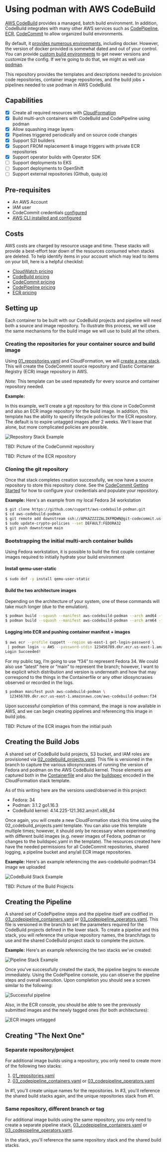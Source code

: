 # Using podman with AWS CodeBuild

[AWS CodeBuild][codebuild] provides a managed, batch build environment.
In addition, CodeBuild integrates with many other AWS services such as 
[CodePipeline][codepipeline], [ECR][ecr], [CodeCommit][codecommit] to 
allow organized build environments.

By default, it [provides numerous environments][codebuild-envs], including docker.
However, the version of docker provided is somewhat dated and out of your control.
You can provide [custom build environments][codebuild-custom] to get newer versions
and customize the config.
If we're going to do that, we might as well use [podman].

This repository provides the templates and descriptions needed to provision code
repositories, container image repositories, and the build jobs + pipelines needed to
use podman in AWS CodeBuild.

## Capabilities

- [x] Create all required resources with [CloudFormation][cloudformation]
- [x] Build multi-arch containers with CodeBuild and CodePipeline using podman
- [x] Allow squashing image layers
- [x] Pipelines triggered periodically and on source code changes
- [x] Support S2I builders
- [x] Support FROM replacement & image triggers with private ECR repositories
- [x] Support operator builds with Operator SDK 
- [ ] Support deployments to EKS
- [ ] Support deployments to OpenShift
- [ ] Support external repositories (Github, quay.io)

## Pre-requisites
- An AWS Account
- IAM user
- CodeCommit credentials [configured](https://docs.aws.amazon.com/IAM/latest/UserGuide/id_credentials_ssh-keys.html)
- [AWS CLI installed and configured](https://docs.aws.amazon.com/cli/latest/userguide/cli-chap-install.html)

## Costs
AWS costs are charged by resource usage and time. These stacks will provide a best-effort
tear down of the resources consumed when stacks are deleted. To help identify items 
in your account which may lead to items on your bill, here is a helpful checklist:

- [CloudWatch pricing][cloudwatch-pricing]
- [CodeBuild pricing][codebuild-pricing]
- [CodeCommit pricing][codecommit-pricing]
- [CodePipeline pricing][codepipeline-pricing]
- [ECR pricing][ecr-pricing]

## Setting up
Each container to be built with our CodeBuild projects and pipeline will need both a source and 
image repository.
To illustrate this process, we will use the same mechanisms for the build image we will 
use to build all the others.

### Creating the repositories for your container source and build image
Using [01_repositories.yaml](cloudformation/01_repositories.yaml) and CloudFormation, 
we will [create a new stack][cloudformation-create-stack].
This will create the CodeCommit source repository and Elastic Container Registry (ECR)
image repository in AWS.

*Note:* This template can be used repeatedly for every source and container repository needed.

**Example:**

In this example, we'll create a git repository for this clone in CodeCommit and also
an ECR image repository for the build image.
In addition, this template has the ability to specify lifecycle policies for the ECR repository.
The default is to expire untagged images after 2 weeks. We'll leave that alone, but more complicated
policies are possible.

![Repository Stack Example](images/repositories_stack.png)

TBD: Picture of the CodeCommit repository

TBD: Picture of the ECR repository 

### Cloning the git repository
Once that stack completes creation successfully, we now have a source repository to store
this repository clone. See the [CodeCommit Getting Started][codecommit-getting-started] 
for how to configure your credentials and populate your repository.

**Example:**
Here's an example from my local Fedora 34 workstation

```bash
$ git clone https://github.com/cuppett/aws-codebuild-podman.git
$ cd aws-codebuild-podman
$ git remote add downstream ssh://APKAZZZZZALIKFMQWN@git-codecommit.us-east-1.amazonaws.com/v1/repos/aws-codebuild-podman
$ sudo update-crypto-policies --set DEFAULT:FEDORA32
$ git push downstream main
```

### Bootstrapping the initial multi-arch container builds
Using Fedora workstation, it is possible to build the first couple container images required to 
initially hydrate your build environment

#### Install qemu-user-static
```bash
$ sudo dnf -y install qemu-user-static
```

#### Build the two architecture images
Depending on the architecture of your system, one of these commands will take much longer (due to the emulation).
```bash
$ podman build --squash --manifest aws-codebuild-podman --arch amd64 -f Containerfile ./
$ podman build --squash --manifest aws-codebuild-podman --arch arm64 -f Containerfile ./
```

#### Logging into ECR and pushing container manifest + images
```bash
$ aws ecr --profile cuppett --region us-east-1 get-login-password \
 | podman login -u AWS --password-stdin 123456789.dkr.ecr.us-east-1.amazonaws.com
Login Succeeded!
```

For my public tag, I’m going to use “f34” to represent Fedora 34. 
We could also use “latest” here or “main” to represent the branch; 
however, I want to be explicit which distribution and version is underneath 
and how that may correspond to the things in the Containerfile or any other 
idiosyncrasies observed or recorded in the logs.

```bash
$ podman manifest push aws-codebuild-podman \
  123456789.dkr.ecr.us-east-1.amazonaws.com/aws-codebuild-podman:f34
```
Upon successful completion of this command, the image is now available in AWS, and we can 
begin creating pipelines and referencing this image in build jobs.

TBD: Picture of the ECR images from the initial push

## Creating the Build Jobs
A shared set of CodeBuild build projects, S3 bucket, and IAM roles are provisioned via
[02_codebuild_projects.yaml](cloudformation/02_codebuild_projects.yaml).
This file is versioned in the branch to capture the various idiosyncrasies of running the
version of Fedora and podman on the AWS CodeBuild kernel.
Those elements are captured both in the [Containerfile](Containerfile) and also the
[buildspec][codebuild-buildspec] encoded in the CloudFormation stack template.

As of this writing here are the versions used/observed in this project:

* Fedora: 34
* Podman: 3.1.2 go1.16.3
* CodeBuild kernel: 4.14.225-121.362.amzn1.x86_64

Once again, you will create a new CloudFormation stack this time using the 
02_codebuild_projects.yaml template.
You can also use this template multiple times; however, it should only be necessary
when experimenting with different build images (e.g. newer images of Fedora, podman or
changes to the buildspec.yaml in the template).
The resources created here have the needed permissions for all CodeCommit repositories,
shared logging, a pipeline bucket and any/all ECR image repositories.

**Example:**
Here's an example referencing the aws-codebuild-podman:f34 image we uploaded

![CodeBuild Stack Example](images/codebuild_stack.png)

TBD: Picture of the Build Projects

## Creating the Pipeline
A shared set of CodePipeline steps and the pipeline itself are codified in
[03_codepipeline_containers.yaml](cloudformation/03_codepipeline_containers.yaml)
or [03_codepipeline_operators.yaml](cloudformation/03_codepipeline_operators.yaml).
This file is versioned in the branch to set the parameters required for the
CodeBuild projects defined in the lower stack.
To create a pipeline and this stack, you will reference the unique repository
names, the branch/tags to use and the shared CodeBuild project stack to complete
the picture.

**Example:**
Here's an example referencing the two stacks we've created:

![Pipeline Stack Example](images/pipeline_stack.png)

Once you've successfully created the stack, the pipeline begins to execute immediately.
Using the CodePipeline console, you can observe the pipeline steps and overall execution.
Upon completion you should see a screen similar to the following: 

![Successful pipeline](images/successful-pipeline.png)

Also, in the ECR console, you should be able to see the previously submitted images and
the newly tagged ones (for both architectures):

![ECR images untagged](images/ecr_after_build.png)

## Creating "The Next One"

### Separate repository/project

For additional image builds using a repository, you only need to create more of the
following two stacks:

1. [01_repositories.yaml](cloudformation/01_repositories.yaml)
2. [03_codepipeline_containers.yaml](cloudformation/03_codepipeline_containers.yaml) or
   [03_codepipeline_operators.yaml](cloudformation/03_codepipeline_operators.yaml)

In #1, you'll create unique names for the repositories. In #3, you'll reference the shared
build stacks again, and the unique repositories stack from #1.

### Same repository, different branch or tag

For additional image builds using the same repository, you only need to create a separate
pipeline stack, [03_codepipeline_containers.yaml](cloudformation/03_codepipeline_containers.yaml) or
[03_codepipeline_operators.yaml](cloudformation/03_codepipeline_operators.yaml).

In the stack, you'll reference the same repository stack and the shared
build stacks.

[cloudformation]: https://aws.amazon.com/cloudformation/
[cloudformation-create-stack]: https://docs.aws.amazon.com/AWSCloudFormation/latest/UserGuide/cfn-console-create-stack.html
[cloudwatch-pricing]: https://aws.amazon.com/cloudwatch/pricing/
[codebuild]: https://aws.amazon.com/codebuild/
[codebuild-buildspec]: https://docs.aws.amazon.com/codebuild/latest/userguide/build-spec-ref.html
[codebuild-custom]: https://aws.amazon.com/blogs/devops/extending-aws-codebuild-with-custom-build-environments/
[codebuild-envs]: https://docs.aws.amazon.com/codebuild/latest/userguide/build-env-ref.html
[codebuild-pricing]: https://aws.amazon.com/codebuild/pricing/
[codecommit]: https://aws.amazon.com/codecommit/
[codecommit-getting-started]: https://docs.aws.amazon.com/codecommit/latest/userguide/getting-started.html
[codecommit-pricing]: https://aws.amazon.com/codecommit/pricing/
[codepipeline]: https://aws.amazon.com/codepipeline/
[codepipeline-pricing]: https://aws.amazon.com/codepipeline/pricing/
[ecr]: https://aws.amazon.com/ecr/
[ecr-pricing]: https://aws.amazon.com/ecr/pricing/
[podman]: https://podman.io/